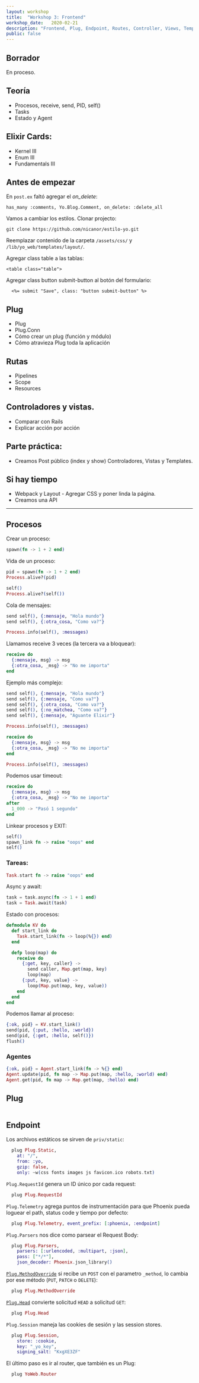 ```yaml
---
layout: workshop
title:  "Workshop 3: Frontend"
workshop_date:   2020-02-21
description: "Frontend, Plug, Endpoint, Routes, Controller, Views, Templates, Layouts."
public: false
---
```


## Borrador
En proceso.

## Teoría
* Procesos, receive, send, PID, self()
* Tasks
* Estado y Agent

## Elixir Cards:
* Kernel III
* Enum III
* Fundamentals III


## Antes de empezar

En `post.ex` faltó agregar el *on_delete*:
```
has_many :comments, Yo.Blog.Comment, on_delete: :delete_all
```

Vamos a cambiar los estilos. Clonar projecto:
```
git clone https://github.com/nicanor/estilo-yo.git
```
Reemplazar contenido de la carpeta `/assets/css/` y `/lib/yo_web/templates/layout/`.

Agregar class table a las tablas:
```
<table class="table">
```

Agregar class button submit-button al botón del formulario:
```
  <%= submit "Save", class: "button submit-button" %>
```

## Plug
* Plug
* Plug.Conn
* Cómo crear un plug (función y módulo)
* Cómo atravieza Plug toda la aplicación

## Rutas
* Pipelines
* Scope
* Resources

## Controladores y vistas.
* Comparar con Rails
* Explicar acción por acción

## Parte práctica:
* Creamos Post público (index y show) Controladores, Vistas y Templates.

## Si hay tiempo
* Webpack y Layout - Agregar CSS y poner linda la página.
* Creamos una API

-----

## Procesos

Crear un proceso:
``` elixir
spawn(fn -> 1 + 2 end)
```

Vida de un proceso:
``` elixir
pid = spawn(fn -> 1 + 2 end)
Process.alive?(pid)

self()
Process.alive?(self())
```

Cola de mensajes:
``` elixir
send self(), {:mensaje, "Hola mundo"}
send self(), {:otra_cosa, "Como va?"}

Process.info(self(), :messages)
```

Llamamos receive 3 veces (la tercera va a bloquear):
``` elixir
receive do
  {:mensaje, msg} -> msg
  {:otra_cosa, _msg} -> "No me importa"
end
```

Ejemplo más complejo:
``` elixir
send self(), {:mensaje, "Hola mundo"}
send self(), {:mensaje, "Como va?"}
send self(), {:otra_cosa, "Como va?"}
send self(), {:no_matchea, "Como va?"}
send self(), {:mensaje, "Aguante Elixir"}

Process.info(self(), :messages)

receive do
  {:mensaje, msg} -> msg
  {:otra_cosa, _msg} -> "No me importa"
end

Process.info(self(), :messages)
```

Podemos usar timeout:
``` elixir
receive do
  {:mensaje, msg} -> msg
  {:otra_cosa, _msg} -> "No me importa"
after
  1_000 -> "Pasó 1 segundo"
end
```

Linkear procesos y EXIT:
``` elixir
self()
spawn_link fn -> raise "oops" end
self()
```

### Tareas:
``` elixir
Task.start fn -> raise "oops" end
```

Async y await:
``` elixir
task = task.async(fn -> 1 + 1 end)
task = Task.await(task)
```

Estado con procesos:
``` elixir
defmodule KV do
  def start_link do
    Task.start_link(fn -> loop(%{}) end)
  end

  defp loop(map) do
    receive do
      {:get, key, caller} ->
        send caller, Map.get(map, key)
        loop(map)
      {:put, key, value} ->
        loop(Map.put(map, key, value))
    end
  end
end
```

Podemos llamar al proceso:
``` elixir
{:ok, pid} = KV.start_link()
send(pid, {:put, :hello, :world})
send(pid, {:get, :hello, self()})
flush()
```

### Agentes
``` elixir
{:ok, pid} = Agent.start_link(fn -> %{} end)
Agent.update(pid, fn map -> Map.put(map, :hello, :world) end)
Agent.get(pid, fn map -> Map.get(map, :hello) end)
```

## Plug
```

```

## Endpoint

Los archivos estáticos se sirven de `priv/static`:
``` elixir
  plug Plug.Static,
    at: "/",
    from: :yo,
    gzip: false,
    only: ~w(css fonts images js favicon.ico robots.txt)
```

`Plug.RequestId` genera un ID único por cada request:
``` elixir
  plug Plug.RequestId
```

`Plug.Telemetry` agrega puntos de instrumentación para que Phoenix pueda loguear el path, status code y tiempo por defecto:
``` elixir
  plug Plug.Telemetry, event_prefix: [:phoenix, :endpoint]
```

`Plug.Parsers` nos dice como parsear el Request Body:
``` elixir
  plug Plug.Parsers,
    parsers: [:urlencoded, :multipart, :json],
    pass: ["*/*"],
    json_decoder: Phoenix.json_library()
```

[`Plug.MethodOverride`](https://github.com/elixir-plug/plug/blob/v1.9.0/lib/plug/method_override.ex) si recibe un `POST` con el parametro `_method`, lo cambia por ese método (`PUT`, `PATCH` o `DELETE`):
``` elixir
  plug Plug.MethodOverride
```

[`Plug.Head`](https://github.com/elixir-plug/plug/blob/v1.9.0/lib/plug/head.ex) convierte solicitud `HEAD` a solicitud `GET`:
``` elixir
  plug Plug.Head
```

`Plug.Session` maneja las cookies de sesión y las session stores.
``` elixir  
  plug Plug.Session,
    store: :cookie,
    key: "_yo_key",
    signing_salt: "KxgXE3ZF"
```

El último paso es ir al router, que también es un Plug:
``` elixir
  plug YoWeb.Router
```
